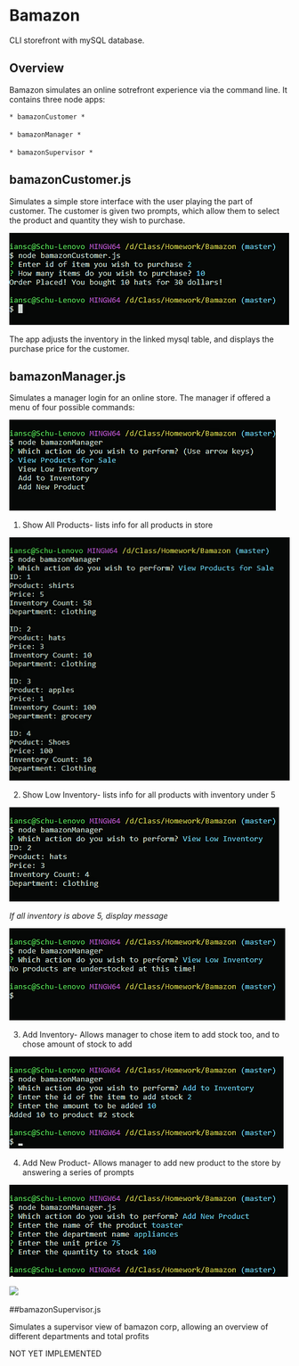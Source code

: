 # Bamazon

CLI storefront with mySQL database.

## Overview

Bamazon simulates an online sotrefront experience via the command line. 
It contains three node apps: 

    * bamazonCustomer *
    
    * bamazonManager *
    
    * bamazonSupervisor *

## bamazonCustomer.js

Simulates a simple store interface with the user playing the part of customer. 
The customer is given two prompts, which allow them to select the product and quantity they wish to purchase.

![](images/bamazonCustomer.png)

The app adjusts the inventory in the linked mysql table, and displays the purchase price for the customer.

## bamazonManager.js

Simulates a manager login for an online store. 
The manager if offered a menu of four possible commands:

![](images/Manager_Commands.png)

1. Show All Products- lists info for all products in store

![](images/Manager_All_Products.png)

2. Show Low Inventory- lists info for all products with inventory under 5

![](images/Manager_Show_Inventory_True.png)

*If all inventory is above 5, display message*

![](images/Manager_Show_Inventory_False.png)

3. Add Inventory- Allows manager to chose item to add stock too, and to chose amount of stock to add

![](images/Manager_Add_Inventory.png)

4. Add New Product- Allows manager to add new product to the store by answering a series of prompts

![](images/Manager_Add_New_Products.png)

![](images/Manager_Add_New_Products_Done.png)

##bamazonSupervisor.js

Simulates a supervisor view of bamazon corp, allowing an overview of different departments and total profits

NOT YET IMPLEMENTED

